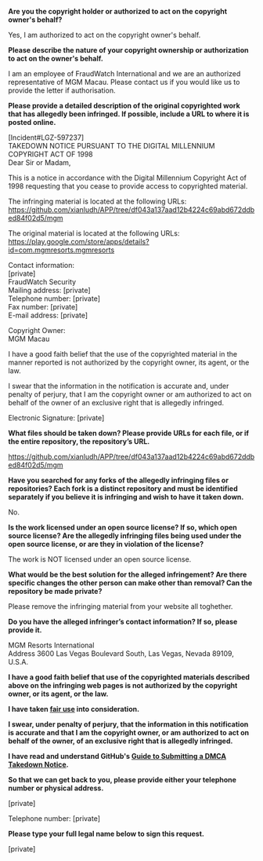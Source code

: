 **Are you the copyright holder or authorized to act on the copyright owner's behalf?**

Yes, I am authorized to act on the copyright owner's behalf.

**Please describe the nature of your copyright ownership or authorization to act on the owner's behalf.**

I am an employee of FraudWatch International and we are an authorized representative of MGM Macau. Please contact us if you would like us to provide the letter if authorisation.

**Please provide a detailed description of the original copyrighted work that has allegedly been infringed. If possible, include a URL to where it is posted online.**

[Incident#LGZ-597237]  
TAKEDOWN NOTICE PURSUANT TO THE DIGITAL MILLENNIUM COPYRIGHT ACT OF 1998  
Dear Sir or Madam,

This is a notice in accordance with the Digital Millennium Copyright Act of 1998 requesting that you cease to provide access to copyrighted material.

The infringing material is located at the following URLs:  
https://github.com/xianludh/APP/tree/df043a137aad12b4224c69abd672ddbed84f02d5/mgm

The original material is located at the following URLs:  
https://play.google.com/store/apps/details?id=com.mgmresorts.mgmresorts

Contact information:  
[private]  
FraudWatch Security  
Mailing address: [private]    
Telephone number: [private]  
Fax number: [private]  
E-mail address: [private]  

Copyright Owner:  
MGM Macau

I have a good faith belief that the use of the copyrighted material in the manner reported is not authorized by the copyright owner, its agent, or the law.

I swear that the information in the notification is accurate and, under penalty of perjury, that I am the copyright owner or am authorized to act on behalf of the owner of an exclusive right that is allegedly infringed.

Electronic Signature: [private]

**What files should be taken down? Please provide URLs for each file, or if the entire repository, the repository’s URL.**

https://github.com/xianludh/APP/tree/df043a137aad12b4224c69abd672ddbed84f02d5/mgm

**Have you searched for any forks of the allegedly infringing files or repositories? Each fork is a distinct repository and must be identified separately if you believe it is infringing and wish to have it taken down.**

No.

**Is the work licensed under an open source license? If so, which open source license? Are the allegedly infringing files being used under the open source license, or are they in violation of the license?**

The work is NOT licensed under an open source license.

**What would be the best solution for the alleged infringement? Are there specific changes the other person can make other than removal? Can the repository be made private?**

Please remove the infringing material from your website all toghether.

**Do you have the alleged infringer’s contact information? If so, please provide it.**

MGM Resorts International  
Address 3600 Las Vegas Boulevard South, Las Vegas, Nevada 89109, U.S.A.

**I have a good faith belief that use of the copyrighted materials described above on the infringing web pages is not authorized by the copyright owner, or its agent, or the law.**

**I have taken <a href="https://www.lumendatabase.org/topics/22">fair use</a> into consideration.**

**I swear, under penalty of perjury, that the information in this notification is accurate and that I am the copyright owner, or am authorized to act on behalf of the owner, of an exclusive right that is allegedly infringed.**

**I have read and understand GitHub's <a href="https://docs.github.com/articles/guide-to-submitting-a-dmca-takedown-notice/">Guide to Submitting a DMCA Takedown Notice</a>.**

**So that we can get back to you, please provide either your telephone number or physical address.**

[private]  

Telephone number: [private]

**Please type your full legal name below to sign this request.**

[private]
